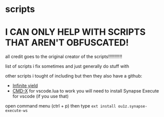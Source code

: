 # scripts
# I CAN ONLY HELP WITH SCRIPTS THAT AREN'T OBFUSCATED!
all credit goes to the original creator of the scripts!!!!!!!!!!!

list of scripts i fix sometimes and just generally do stuff with

other scripts i tought of including but then they also have a github:

* [Infinite yield](https://github.com/EdgeIY/infiniteyield)
* [CMD-X](https://github.com/CMD-X/CMD-X)
for vscode.lua to work you will need to install Synapse Execute for vscode (if you use that)

open command menu (ctrl + p)
then type
`ext install ou1z.synapse-execute-ws`
